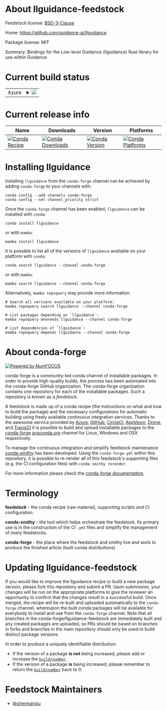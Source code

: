 About llguidance-feedstock
==========================

Feedstock license: [BSD-3-Clause](https://github.com/conda-forge/llguidance-feedstock/blob/main/LICENSE.txt)

Home: https://github.com/guidance-ai/llguidance

Package license: MIT

Summary: Bindings for the Low-level Guidance (llguidance) Rust library for use within Guidance

Current build status
====================


<table>
    
  <tr>
    <td>Azure</td>
    <td>
      <details>
        <summary>
          <a href="https://dev.azure.com/conda-forge/feedstock-builds/_build/latest?definitionId=25541&branchName=main">
            <img src="https://dev.azure.com/conda-forge/feedstock-builds/_apis/build/status/llguidance-feedstock?branchName=main">
          </a>
        </summary>
        <table>
          <thead><tr><th>Variant</th><th>Status</th></tr></thead>
          <tbody><tr>
              <td>linux_64_is_python_mintruepython3.9.____cpython</td>
              <td>
                <a href="https://dev.azure.com/conda-forge/feedstock-builds/_build/latest?definitionId=25541&branchName=main">
                  <img src="https://dev.azure.com/conda-forge/feedstock-builds/_apis/build/status/llguidance-feedstock?branchName=main&jobName=linux&configuration=linux%20linux_64_is_python_mintruepython3.9.____cpython" alt="variant">
                </a>
              </td>
            </tr><tr>
              <td>linux_aarch64_is_python_mintruepython3.9.____cpython</td>
              <td>
                <a href="https://dev.azure.com/conda-forge/feedstock-builds/_build/latest?definitionId=25541&branchName=main">
                  <img src="https://dev.azure.com/conda-forge/feedstock-builds/_apis/build/status/llguidance-feedstock?branchName=main&jobName=linux&configuration=linux%20linux_aarch64_is_python_mintruepython3.9.____cpython" alt="variant">
                </a>
              </td>
            </tr><tr>
              <td>linux_ppc64le_is_python_mintruepython3.9.____cpython</td>
              <td>
                <a href="https://dev.azure.com/conda-forge/feedstock-builds/_build/latest?definitionId=25541&branchName=main">
                  <img src="https://dev.azure.com/conda-forge/feedstock-builds/_apis/build/status/llguidance-feedstock?branchName=main&jobName=linux&configuration=linux%20linux_ppc64le_is_python_mintruepython3.9.____cpython" alt="variant">
                </a>
              </td>
            </tr><tr>
              <td>osx_64_is_python_mintruepython3.9.____cpython</td>
              <td>
                <a href="https://dev.azure.com/conda-forge/feedstock-builds/_build/latest?definitionId=25541&branchName=main">
                  <img src="https://dev.azure.com/conda-forge/feedstock-builds/_apis/build/status/llguidance-feedstock?branchName=main&jobName=osx&configuration=osx%20osx_64_is_python_mintruepython3.9.____cpython" alt="variant">
                </a>
              </td>
            </tr><tr>
              <td>osx_arm64_is_python_mintruepython3.9.____cpython</td>
              <td>
                <a href="https://dev.azure.com/conda-forge/feedstock-builds/_build/latest?definitionId=25541&branchName=main">
                  <img src="https://dev.azure.com/conda-forge/feedstock-builds/_apis/build/status/llguidance-feedstock?branchName=main&jobName=osx&configuration=osx%20osx_arm64_is_python_mintruepython3.9.____cpython" alt="variant">
                </a>
              </td>
            </tr><tr>
              <td>win_64_is_python_mintruepython3.9.____cpython</td>
              <td>
                <a href="https://dev.azure.com/conda-forge/feedstock-builds/_build/latest?definitionId=25541&branchName=main">
                  <img src="https://dev.azure.com/conda-forge/feedstock-builds/_apis/build/status/llguidance-feedstock?branchName=main&jobName=win&configuration=win%20win_64_is_python_mintruepython3.9.____cpython" alt="variant">
                </a>
              </td>
            </tr>
          </tbody>
        </table>
      </details>
    </td>
  </tr>
</table>

Current release info
====================

| Name | Downloads | Version | Platforms |
| --- | --- | --- | --- |
| [![Conda Recipe](https://img.shields.io/badge/recipe-llguidance-green.svg)](https://anaconda.org/conda-forge/llguidance) | [![Conda Downloads](https://img.shields.io/conda/dn/conda-forge/llguidance.svg)](https://anaconda.org/conda-forge/llguidance) | [![Conda Version](https://img.shields.io/conda/vn/conda-forge/llguidance.svg)](https://anaconda.org/conda-forge/llguidance) | [![Conda Platforms](https://img.shields.io/conda/pn/conda-forge/llguidance.svg)](https://anaconda.org/conda-forge/llguidance) |

Installing llguidance
=====================

Installing `llguidance` from the `conda-forge` channel can be achieved by adding `conda-forge` to your channels with:

```
conda config --add channels conda-forge
conda config --set channel_priority strict
```

Once the `conda-forge` channel has been enabled, `llguidance` can be installed with `conda`:

```
conda install llguidance
```

or with `mamba`:

```
mamba install llguidance
```

It is possible to list all of the versions of `llguidance` available on your platform with `conda`:

```
conda search llguidance --channel conda-forge
```

or with `mamba`:

```
mamba search llguidance --channel conda-forge
```

Alternatively, `mamba repoquery` may provide more information:

```
# Search all versions available on your platform:
mamba repoquery search llguidance --channel conda-forge

# List packages depending on `llguidance`:
mamba repoquery whoneeds llguidance --channel conda-forge

# List dependencies of `llguidance`:
mamba repoquery depends llguidance --channel conda-forge
```


About conda-forge
=================

[![Powered by
NumFOCUS](https://img.shields.io/badge/powered%20by-NumFOCUS-orange.svg?style=flat&colorA=E1523D&colorB=007D8A)](https://numfocus.org)

conda-forge is a community-led conda channel of installable packages.
In order to provide high-quality builds, the process has been automated into the
conda-forge GitHub organization. The conda-forge organization contains one repository
for each of the installable packages. Such a repository is known as a *feedstock*.

A feedstock is made up of a conda recipe (the instructions on what and how to build
the package) and the necessary configurations for automatic building using freely
available continuous integration services. Thanks to the awesome service provided by
[Azure](https://azure.microsoft.com/en-us/services/devops/), [GitHub](https://github.com/),
[CircleCI](https://circleci.com/), [AppVeyor](https://www.appveyor.com/),
[Drone](https://cloud.drone.io/welcome), and [TravisCI](https://travis-ci.com/)
it is possible to build and upload installable packages to the
[conda-forge](https://anaconda.org/conda-forge) [anaconda.org](https://anaconda.org/)
channel for Linux, Windows and OSX respectively.

To manage the continuous integration and simplify feedstock maintenance
[conda-smithy](https://github.com/conda-forge/conda-smithy) has been developed.
Using the ``conda-forge.yml`` within this repository, it is possible to re-render all of
this feedstock's supporting files (e.g. the CI configuration files) with ``conda smithy rerender``.

For more information please check the [conda-forge documentation](https://conda-forge.org/docs/).

Terminology
===========

**feedstock** - the conda recipe (raw material), supporting scripts and CI configuration.

**conda-smithy** - the tool which helps orchestrate the feedstock.
                   Its primary use is in the construction of the CI ``.yml`` files
                   and simplify the management of *many* feedstocks.

**conda-forge** - the place where the feedstock and smithy live and work to
                  produce the finished article (built conda distributions)


Updating llguidance-feedstock
=============================

If you would like to improve the llguidance recipe or build a new
package version, please fork this repository and submit a PR. Upon submission,
your changes will be run on the appropriate platforms to give the reviewer an
opportunity to confirm that the changes result in a successful build. Once
merged, the recipe will be re-built and uploaded automatically to the
`conda-forge` channel, whereupon the built conda packages will be available for
everybody to install and use from the `conda-forge` channel.
Note that all branches in the conda-forge/llguidance-feedstock are
immediately built and any created packages are uploaded, so PRs should be based
on branches in forks and branches in the main repository should only be used to
build distinct package versions.

In order to produce a uniquely identifiable distribution:
 * If the version of a package **is not** being increased, please add or increase
   the [``build/number``](https://docs.conda.io/projects/conda-build/en/latest/resources/define-metadata.html#build-number-and-string).
 * If the version of a package **is** being increased, please remember to return
   the [``build/number``](https://docs.conda.io/projects/conda-build/en/latest/resources/define-metadata.html#build-number-and-string)
   back to 0.

Feedstock Maintainers
=====================

* [@shermansiu](https://github.com/shermansiu/)

